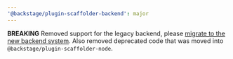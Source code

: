 ```yaml
---
'@backstage/plugin-scaffolder-backend': major
---
```


**BREAKING** Removed support for the legacy backend, please [migrate to the new backend system](https://backstage.io/docs/backend-system/building-backends/migrating/). Also removed deprecated code that was moved into `@backstage/plugin-scaffolder-node`.
